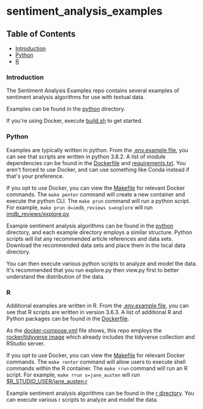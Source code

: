 # sentiment_analysis_examples

## Table of Contents  

* [Introduction](#introduction)<a name="introduction"/>
* [Python](#python)<a name="python"/>
* [R](#r)<a name="r"/>

### Introduction

The Sentiment Analysis Examples repo contains several examples of sentiment analysis algorithms for use with textual data.

Examples can be found in the [python](python) directory.

If you're using Docker, execute [build.sh](build.sh) to get started.

### Python

Examples are typically written in python. From the [.env.example file](.env.example), you can see that scripts are written in python 3.8.2. A list of module dependencies can be found in the [Dockerfile](python/Dockerfile) and [requirements.txt](python/requirements.txt). You aren't forced to use Docker, and can use something like Conda instead if that's your preference.

If you opt to use Docker, you can view the [Makefile](Makefile) for relevant Docker commands. The `make penter` command will create a new container and execute the python CLI. The `make prun` command will run a python script. For example, `make prun d=imdb_reviews s=explore` will run [imdb_reviews/explore.py](python/imdb_reviews/explore.py)

Example sentiment analysis algorithms can be found in the [python](python) directory, and each example directory employs a similar structure. Python scripts will list any recommended article references and data sets. Download the recommended data sets and place them in the local data directory.

You can then execute various python scripts to analyze and model the data. It's recommended that you run explore.py then view.py first to better understand the distribution of the data.

### R


Additional examples are written in R. From the [.env.example file](.env.example), you can see that R scripts are written in version 3.6.3. A list of additional R and Python packages can be found in the [Dockerfile](r/Dockerfile). 

As the [docker-compose.yml](docker-compose.yml) file shows, this repo employs the [rocker/tidyverse image](https://hub.docker.com/r/rocker/tidyverse) which already includes the tidyverse collection and RStudio server.  

If you opt to use Docker, you can view the [Makefile](Makefile) for relevant Docker commands. The `make renter` command will allow users to execute shell commands within the R container. The `make rrun` command will run an R script. For example, `make rrun s=jane_austen` will run [$R_STUDIO_USER/jane_austen.r](r/user/jane_austen.r)

Example sentiment analysis algorithms can be found in the [r directory](r). You can execute various r scripts to analyze and model the data. 